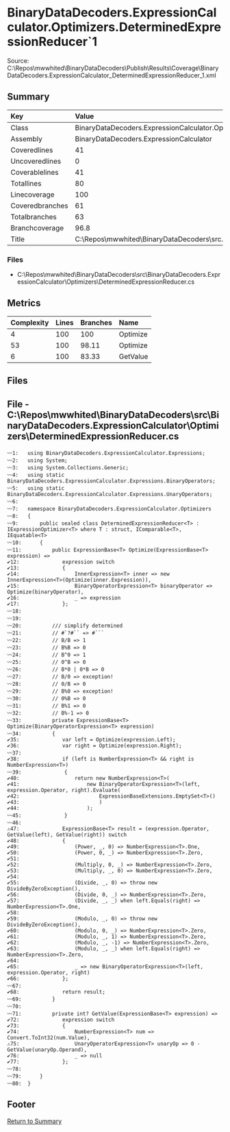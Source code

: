 ﻿
# BinaryDataDecoders.ExpressionCalculator.Optimizers.DeterminedExpressionReducer`1
Source: C:\Repos\mwwhited\BinaryDataDecoders\Publish\Results\Coverage\BinaryDataDecoders.ExpressionCalculator_DeterminedExpressionReducer_1.xml

## Summary

| Key                  | Value                                                            |
| :------------------- | :--------------------------------------------------------------- |
| Class                | BinaryDataDecoders.ExpressionCalculator.Optimizers.Determine | 
| Assembly             | BinaryDataDecoders.ExpressionCalculator                      | 
| Coveredlines         | 41                                                           | 
| Uncoveredlines       | 0                                                            | 
| Coverablelines       | 41                                                           | 
| Totallines           | 80                                                           | 
| Linecoverage         | 100                                                          | 
| Coveredbranches      | 61                                                           | 
| Totalbranches        | 63                                                           | 
| Branchcoverage       | 96.8                                                         | 
| Title                | C:\Repos\mwwhited\BinaryDataDecoders\src\..\src\BinaryDataDe | 

### Files
 * C:\Repos\mwwhited\BinaryDataDecoders\src\BinaryDataDecoders.ExpressionCalculator\Optimizers\DeterminedExpressionReducer.cs

## Metrics

| Complexity | Lines | Branches | Name                                          |
| :--------- | :---- | :------- | :-------------------------------------------- |
| 4          | 100   | 100      | Optimize | 
| 53         | 100   | 98.11    | Optimize | 
| 6          | 100   | 83.33    | GetValue | 
## Files

## File - C:\Repos\mwwhited\BinaryDataDecoders\src\BinaryDataDecoders.ExpressionCalculator\Optimizers\DeterminedExpressionReducer.cs

```CSharp
〰1:   using BinaryDataDecoders.ExpressionCalculator.Expressions;
〰2:   using System;
〰3:   using System.Collections.Generic;
〰4:   using static BinaryDataDecoders.ExpressionCalculator.Expressions.BinaryOperators;
〰5:   using static BinaryDataDecoders.ExpressionCalculator.Expressions.UnaryOperators;
〰6:   
〰7:   namespace BinaryDataDecoders.ExpressionCalculator.Optimizers
〰8:   {
〰9:       public sealed class DeterminedExpressionReducer<T> : IExpressionOptimizer<T> where T : struct, IComparable<T>, IEquatable<T>
〰10:      {
〰11:          public ExpressionBase<T> Optimize(ExpressionBase<T> expression) =>
✔12:              expression switch
✔13:              {
✔14:                  InnerExpression<T> inner => new InnerExpression<T>(Optimize(inner.Expression)),
✔15:                  BinaryOperatorExpression<T> binaryOperator => Optimize(binaryOperator),
✔16:                  _ => expression
✔17:              };
〰18:  
〰19:  
〰20:          /// simplify determined
〰21:          // #`?#`` => #```
〰22:          // B/B => 1
〰23:          // B%B => 0
〰24:          // B^0 => 1
〰25:          // 0^B => 0
〰26:          // B*0 | 0*B => 0
〰27:          // B/0 => exception!
〰28:          // 0/B => 0
〰29:          // B%0 => exception!
〰30:          // 0%B => 0
〰31:          // B%1 => 0
〰32:          // B%-1 => 0
〰33:          private ExpressionBase<T> Optimize(BinaryOperatorExpression<T> expression)
〰34:          {
✔35:              var left = Optimize(expression.Left);
✔36:              var right = Optimize(expression.Right);
〰37:  
✔38:              if (left is NumberExpression<T> && right is NumberExpression<T>)
〰39:              {
✔40:                  return new NumberExpression<T>(
✔41:                      new BinaryOperatorExpression<T>(left, expression.Operator, right).Evaluate(
✔42:                          ExpressionBaseExtensions.EmptySet<T>()
✔43:                          )
✔44:                      );
〰45:              }
〰46:  
⚠47:              ExpressionBase<T> result = (expression.Operator, GetValue(left), GetValue(right)) switch
✔48:              {
✔49:                  (Power, _, 0) => NumberExpression<T>.One,
✔50:                  (Power, 0, _) => NumberExpression<T>.Zero,
✔51:  
✔52:                  (Multiply, 0, _) => NumberExpression<T>.Zero,
✔53:                  (Multiply, _, 0) => NumberExpression<T>.Zero,
✔54:  
✔55:                  (Divide, _, 0) => throw new DivideByZeroException(),
✔56:                  (Divide, 0, _) => NumberExpression<T>.Zero,
✔57:                  (Divide, _, _) when left.Equals(right) => NumberExpression<T>.One,
✔58:  
✔59:                  (Modulo, _, 0) => throw new DivideByZeroException(),
✔60:                  (Modulo, 0, _) => NumberExpression<T>.Zero,
✔61:                  (Modulo, _, 1) => NumberExpression<T>.Zero,
✔62:                  (Modulo, _, -1) => NumberExpression<T>.Zero,
✔63:                  (Modulo, _, _) when left.Equals(right) => NumberExpression<T>.Zero,
✔64:  
✔65:                  _ => new BinaryOperatorExpression<T>(left, expression.Operator, right)
✔66:              };
〰67:  
✔68:              return result;
〰69:          }
〰70:  
〰71:          private int? GetValue(ExpressionBase<T> expression) =>
✔72:              expression switch
✔73:              {
✔74:                  NumberExpression<T> num => Convert.ToInt32(num.Value),
⚠75:                  UnaryOperatorExpression<T> unaryOp => 0 - GetValue(unaryOp.Operand),
✔76:                  _ => null
✔77:              };
〰78:  
〰79:      }
〰80:  }

```
## Footer 
[Return to Summary](Summary.md)

